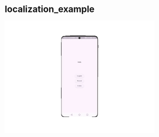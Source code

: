 # localization_example

![Model](https://github.com/gommido/localization-example/blob/main/localization-flutter.gif?raw=true)
